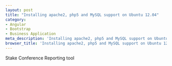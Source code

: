 ```yaml
---
layout: post
title: "Installing apache2, php5 and MySQL support on Ubuntu 12.04"
category: 
- Angular
- Bootstrap
- Business Application
meta_description: 'Installing apache2, php5 and MySQL support on Ubuntu 12.04'
browser_title: 'Installing apache2, php5 and MySQL support on Ubuntu 12.04'
---
```


Stake Conference Reporting tool